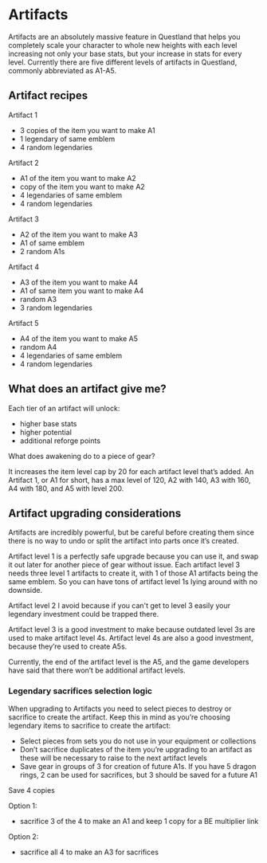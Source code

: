 # Artifacts
Artifacts are an absolutely massive feature in Questland that helps you completely scale your character to whole new heights with each level increasing not only your base stats, but your increase in stats for every level. Currently there are five different levels of artifacts in Questland, commonly abbreviated as A1-A5.

## Artifact recipes
Artifact 1

- 3 copies of the item you want to make A1
- 1 legendary of same emblem
- 4 random legendaries

Artifact 2

- A1 of the item you want to make A2
- copy of the item you want to make A2
- 4 legendaries of same emblem
- 4 random legendaries

Artifact 3

- A2 of the item you want to make A3
- A1 of same emblem
- 2 random A1s

Artifact 4

- A3 of the item you want to make A4
- A1 of same item you want to make A4
- random A3
- 3 random legendaries

Artifact 5

- A4 of the item you want to make A5
- random A4
- 4 legendaries of same emblem
- 4 random legendaries

## What does an artifact give me?
Each tier of an artifact will unlock:

- higher base stats
- higher potential
- additional reforge points

What does awakening do to a piece of gear?

It increases the item level cap by 20 for each artifact level that’s added. An Artifact 1, or A1 for short, has a max level of 120, A2 with 140, A3 with 160, A4 with 180, and A5 with level 200.

## Artifact upgrading considerations
Artifacts are incredibly powerful, but be careful before creating them since there is no way to undo or split the artifact into parts once it’s created.

Artifact level 1 is a perfectly safe upgrade because you can use it, and swap it out later for another piece of gear without issue. Each artifact level 3 needs three level 1 artifacts to create it, with 1 of those A1 artifacts being the same emblem. So you can have tons of artifact level 1s lying around with no downside.

Artifact level 2 I avoid because if you can't get to level 3 easily your legendary investment could be trapped there.

Artifact level 3 is a good investment to make because outdated level 3s are used to make artifact level 4s. Artifact level 4s are also a good investment, because they’re used to create A5s.

Currently, the end of the artifact level is the A5, and the game developers have said that there won’t be additional artifact levels.

### Legendary sacrifices selection logic
When upgrading to Artifacts you need to select pieces to destroy or sacrifice to create the artifact. Keep this in mind as you’re choosing legendary items to sacrifice to create the artifact:

- Select pieces from sets you do not use in your equipment or collections
- Don’t sacrifice duplicates of the item you’re upgrading to an artifact as these will be necessary to raise to the next artifact levels
- Save gear in groups of 3 for creation of future A1s. If you have 5 dragon rings, 2 can be used for sacrifices, but 3 should be saved for a future A1

Save 4 copies

Option 1:

- sacrifice 3 of the 4 to make an A1 and keep 1 copy for a BE multiplier link

Option 2:

- sacrifice all 4 to make an A3 for sacrifices